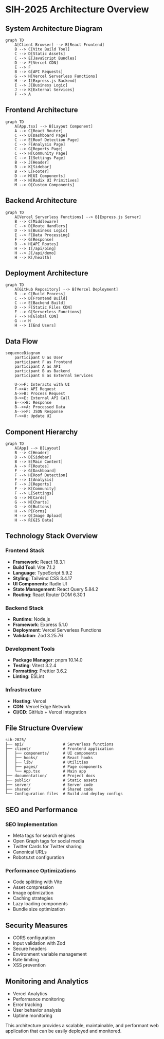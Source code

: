 # SIH-2025 Architecture Overview

## System Architecture Diagram

```mermaid
graph TD
    A[Client Browser] --> B[React Frontend]
    B --> C[Vite Build Tool]
    C --> D[Static Assets]
    C --> E[JavaScript Bundles]
    D --> F[Vercel CDN]
    E --> F
    B --> G[API Requests]
    G --> H[Vercel Serverless Functions]
    H --> I[Express.js Backend]
    I --> J[Business Logic]
    J --> K[External Services]
    F --> A
```

## Frontend Architecture

```mermaid
graph TD
    A[App.tsx] --> B[Layout Component]
    A --> C[React Router]
    C --> D[Dashboard Page]
    C --> E[Roof Detection Page]
    C --> F[Analysis Page]
    C --> G[Reports Page]
    C --> H[Community Page]
    C --> I[Settings Page]
    B --> J[Header]
    B --> K[Sidebar]
    B --> L[Footer]
    D --> M[UI Components]
    M --> N[Radix UI Primitives]
    M --> O[Custom Components]
```

## Backend Architecture

```mermaid
graph TD
    A[Vercel Serverless Functions] --> B[Express.js Server]
    B --> C[Middleware]
    C --> D[Route Handlers]
    D --> E[Business Logic]
    E --> F[Data Processing]
    F --> G[Response]
    B --> H[API Routes]
    H --> I[/api/ping]
    H --> J[/api/demo]
    H --> K[/health]
```

## Deployment Architecture

```mermaid
graph TD
    A[GitHub Repository] --> B[Vercel Deployment]
    B --> C[Build Process]
    C --> D[Frontend Build]
    C --> E[Backend Build]
    D --> F[Static Files CDN]
    E --> G[Serverless Functions]
    F --> H[Global CDN]
    G --> H
    H --> I[End Users]
```

## Data Flow

```mermaid
sequenceDiagram
    participant U as User
    participant F as Frontend
    participant A as API
    participant B as Backend
    participant E as External Services

    U->>F: Interacts with UI
    F->>A: API Request
    A->>B: Process Request
    B->>E: External API Call
    E-->>B: Response
    B-->>A: Processed Data
    A-->>F: JSON Response
    F->>U: Update UI
```

## Component Hierarchy

```mermaid
graph TD
    A[App] --> B[Layout]
    B --> C[Header]
    B --> D[Sidebar]
    B --> E[Main Content]
    A --> F[Routes]
    F --> G[Dashboard]
    F --> H[Roof Detection]
    F --> I[Analysis]
    F --> J[Reports]
    F --> K[Community]
    F --> L[Settings]
    G --> M[Cards]
    G --> N[Charts]
    G --> O[Buttons]
    H --> P[Forms]
    H --> Q[Image Upload]
    H --> R[GIS Data]
```

## Technology Stack Overview

### Frontend Stack
- **Framework**: React 18.3.1
- **Build Tool**: Vite 7.1.2
- **Language**: TypeScript 5.9.2
- **Styling**: Tailwind CSS 3.4.17
- **UI Components**: Radix UI
- **State Management**: React Query 5.84.2
- **Routing**: React Router DOM 6.30.1

### Backend Stack
- **Runtime**: Node.js
- **Framework**: Express 5.1.0
- **Deployment**: Vercel Serverless Functions
- **Validation**: Zod 3.25.76

### Development Tools
- **Package Manager**: pnpm 10.14.0
- **Testing**: Vitest 3.2.4
- **Formatting**: Prettier 3.6.2
- **Linting**: ESLint

### Infrastructure
- **Hosting**: Vercel
- **CDN**: Vercel Edge Network
- **CI/CD**: GitHub + Vercel Integration

## File Structure Overview

```
sih-2025/
├── api/                 # Serverless functions
├── client/              # Frontend application
│   ├── components/      # UI components
│   ├── hooks/           # React hooks
│   ├── lib/             # Utilities
│   ├── pages/           # Page components
│   └── App.tsx          # Main app
├── documentation/       # Project docs
├── public/              # Static assets
├── server/              # Server code
├── shared/              # Shared code
└── Configuration files  # Build and deploy configs
```

## SEO and Performance

### SEO Implementation
- Meta tags for search engines
- Open Graph tags for social media
- Twitter Cards for Twitter sharing
- Canonical URLs
- Robots.txt configuration

### Performance Optimizations
- Code splitting with Vite
- Asset compression
- Image optimization
- Caching strategies
- Lazy loading components
- Bundle size optimization

## Security Measures

- CORS configuration
- Input validation with Zod
- Secure headers
- Environment variable management
- Rate limiting
- XSS prevention

## Monitoring and Analytics

- Vercel Analytics
- Performance monitoring
- Error tracking
- User behavior analysis
- Uptime monitoring

This architecture provides a scalable, maintainable, and performant web application that can be easily deployed and monitored.
